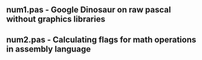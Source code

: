 <h2>num1.pas - Google Dinosaur on raw pascal without graphics libraries </h2>
<h2>num2.pas - Calculating flags for math operations in assembly language</h2>

